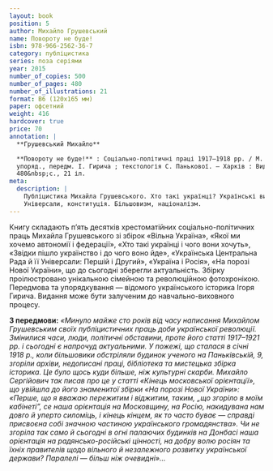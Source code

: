 ```yaml
---
layout: book
position: 5
author: Михайло Грушевський
name: Повороту не буде! 
isbn: 978-966-2562-36-7
category: публіцистика
series: поза серіями
year: 2015
number_of_copies: 500
number_of_pages: 480
number_of_illustrations: 21
format: В6 (120х165 мм)
paper: офсетний
weight: 416
hardcover: true
price: 70
annotation: |
  **Грушевський Михайло**

  **Повороту не буде!** : Соціально-політичні праці 1917–1918 рр. / М. С. Грушевський ; 
  упоряд., передм. І. Гирича ; текстологія С. Панькової. — Харків : Видавець Савчук О. О., 2015. — 
  480&nbsp;с., 21 іл.
meta:
  description: |
    Публіцистика Михайла Грушевського. Хто такі українці? Українські визвольні змагання 1917-1919 р.
    Універсали, конституція. Більшовизм, націоналізм.
---
```


Книгу складають п’ять десятків хрестоматійних соціально-політичних праць Михайла Грушевського зі збірок «Вільна Україна», 
«Якої ми хочемо автономії і федерації», «Хто такі українці і чого вони хочуть», «Звідки пішло українство і до чого воно 
йде», «Українська Центральна Рада й її Універсали: Першій і Другий», «Україна і Росія», «На порозі Нової України», 
що до сьогодні зберегли актуальність.
Збірку проілюстровано унікальною сімейною та революційною фотохронікою. 
Передмова та упорядкування — відомого українського історика Ігоря Гирича. Видання може бути залученим 
до навчально-виховного процесу.<br>

**З передмови:** *«Минуло майже сто років від часу написання Михайлом Грушевським своїх публіцистичних праць
доби української революції. Змінилися часи, люди, політичні обставини, проте його статті 1917–1921 рр. і сьогодні є напрочуд актуальними. У пожежі, що сталася в січні 1918 р., коли більшовики обстріляли будинок ученого на Паньківській, 9, згоріли архіви, недописані праці, бібліотека та мистецька збірка історика.
Це було щось куди більше, ніж культурні скарби. Михайло Сергійович так писав про це у статті «Кінець
московської орієнтації», що увійшла до його знаменитої збірки «На порозі Нової України»: «Перше, що я
вважаю пережитим і віджитим, таким, „що згоріло в моїм кабінеті”, се наша орієнтація на Московщину, на
Росію, накидувана нам довго й уперто силоміць, і кінець кінцем, як то часто буває — справді присвоєна
собі значною частиною українського громадянства».
Чи не згоріла так само й сьогодні в огні палаючих будинків на Донбасі наша орієнтація на радянсько-російські цінності, на добру волю росіян та їхніх правителів щодо вільного й незалежного розвитку української держави? Паралелі — більш ніж очевидні»...*
